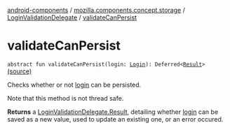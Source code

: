 [android-components](../../index.md) / [mozilla.components.concept.storage](../index.md) / [LoginValidationDelegate](index.md) / [validateCanPersist](./validate-can-persist.md)

# validateCanPersist

`abstract fun validateCanPersist(login: `[`Login`](../-login/index.md)`): Deferred<`[`Result`](-result/index.md)`>` [(source)](https://github.com/mozilla-mobile/android-components/blob/master/components/concept/storage/src/main/java/mozilla/components/concept/storage/LoginsStorage.kt#L91)

Checks whether or not [login](validate-can-persist.md#mozilla.components.concept.storage.LoginValidationDelegate$validateCanPersist(mozilla.components.concept.storage.Login)/login) can be persisted.

Note that this method is not thread safe.

**Returns**
a [LoginValidationDelegate.Result](-result/index.md), detailing whether [login](validate-can-persist.md#mozilla.components.concept.storage.LoginValidationDelegate$validateCanPersist(mozilla.components.concept.storage.Login)/login) can be saved as a new
value, used to update an existing one, or an error occured.

